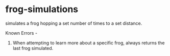 # frog-simulations
simulates a frog hopping a set number of times to a set distance.

Known Errors -
  1) When attempting to learn more about a specific frog, always returns the last frog simulated.
